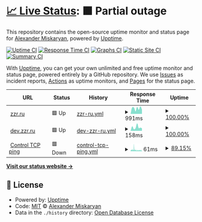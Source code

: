 # [📈 Live Status](https://status.zzr.ru): <!--live status--> **🟧 Partial outage**

This repository contains the open-source uptime monitor and status page for [Alexander Miskaryan](https://status.zzr.ru), powered by [Upptime](https://github.com/upptime/upptime).

[![Uptime CI](https://github.com/alexmisk/status.zzr.ru/workflows/Uptime%20CI/badge.svg)](https://github.com/AHRJ/status.zzr.ru/actions?query=workflow%3A%22Uptime+CI%22)
[![Response Time CI](https://github.com/alexmisk/status.zzr.ru/workflows/Response%20Time%20CI/badge.svg)](https://github.com/AHRJ/status.zzr.ru/actions?query=workflow%3A%22Response+Time+CI%22)
[![Graphs CI](https://github.com/alexmisk/status.zzr.ru/workflows/Graphs%20CI/badge.svg)](https://github.com/AHRJ/status.zzr.ru/actions?query=workflow%3A%22Graphs+CI%22)
[![Static Site CI](https://github.com/alexmisk/status.zzr.ru/workflows/Static%20Site%20CI/badge.svg)](https://github.com/AHRJ/status.zzr.ru/actions?query=workflow%3A%22Static+Site+CI%22)
[![Summary CI](https://github.com/alexmisk/status.zzr.ru/workflows/Summary%20CI/badge.svg)](https://github.com/AHRJ/status.zzr.ru/actions?query=workflow%3A%22Summary+CI%22)

With [Upptime](https://upptime.js.org), you can get your own unlimited and free uptime monitor and status page, powered entirely by a GitHub repository. We use [Issues](https://github.com/alexmisk/status.zzr.ru/issues) as incident reports, [Actions](https://github.com/alexmisk/status.zzr.ru/actions) as uptime monitors, and [Pages](https://status.zzr.ru) for the status page.

<!--start: status pages-->
<!-- This summary is generated by Upptime (https://github.com/upptime/upptime) -->
<!-- Do not edit this manually, your changes will be overwritten -->
<!-- prettier-ignore -->
| URL | Status | History | Response Time | Uptime |
| --- | ------ | ------- | ------------- | ------ |
| <img alt="" src="https://icons.duckduckgo.com/ip3/zzr.ru.ico" height="13"> [zzr.ru](https://zzr.ru) | 🟩 Up | [zzr-ru.yml](https://github.com/AHRJ/status.zzr.ru/commits/HEAD/history/zzr-ru.yml) | <details><summary><img alt="Response time graph" src="./graphs/zzr-ru/response-time-week.png" height="20"> 991ms</summary><br><a href="https://status.zzr.ru/history/zzr-ru"><img alt="Response time 1020" src="https://img.shields.io/endpoint?url=https%3A%2F%2Fraw.githubusercontent.com%2FAHRJ%2Fstatus.zzr.ru%2FHEAD%2Fapi%2Fzzr-ru%2Fresponse-time.json"></a><br><a href="https://status.zzr.ru/history/zzr-ru"><img alt="24-hour response time 786" src="https://img.shields.io/endpoint?url=https%3A%2F%2Fraw.githubusercontent.com%2FAHRJ%2Fstatus.zzr.ru%2FHEAD%2Fapi%2Fzzr-ru%2Fresponse-time-day.json"></a><br><a href="https://status.zzr.ru/history/zzr-ru"><img alt="7-day response time 991" src="https://img.shields.io/endpoint?url=https%3A%2F%2Fraw.githubusercontent.com%2FAHRJ%2Fstatus.zzr.ru%2FHEAD%2Fapi%2Fzzr-ru%2Fresponse-time-week.json"></a><br><a href="https://status.zzr.ru/history/zzr-ru"><img alt="30-day response time 1069" src="https://img.shields.io/endpoint?url=https%3A%2F%2Fraw.githubusercontent.com%2FAHRJ%2Fstatus.zzr.ru%2FHEAD%2Fapi%2Fzzr-ru%2Fresponse-time-month.json"></a><br><a href="https://status.zzr.ru/history/zzr-ru"><img alt="1-year response time 1081" src="https://img.shields.io/endpoint?url=https%3A%2F%2Fraw.githubusercontent.com%2FAHRJ%2Fstatus.zzr.ru%2FHEAD%2Fapi%2Fzzr-ru%2Fresponse-time-year.json"></a></details> | <details><summary><a href="https://status.zzr.ru/history/zzr-ru">100.00%</a></summary><a href="https://status.zzr.ru/history/zzr-ru"><img alt="All-time uptime 99.94%" src="https://img.shields.io/endpoint?url=https%3A%2F%2Fraw.githubusercontent.com%2FAHRJ%2Fstatus.zzr.ru%2FHEAD%2Fapi%2Fzzr-ru%2Fuptime.json"></a><br><a href="https://status.zzr.ru/history/zzr-ru"><img alt="24-hour uptime 100.00%" src="https://img.shields.io/endpoint?url=https%3A%2F%2Fraw.githubusercontent.com%2FAHRJ%2Fstatus.zzr.ru%2FHEAD%2Fapi%2Fzzr-ru%2Fuptime-day.json"></a><br><a href="https://status.zzr.ru/history/zzr-ru"><img alt="7-day uptime 100.00%" src="https://img.shields.io/endpoint?url=https%3A%2F%2Fraw.githubusercontent.com%2FAHRJ%2Fstatus.zzr.ru%2FHEAD%2Fapi%2Fzzr-ru%2Fuptime-week.json"></a><br><a href="https://status.zzr.ru/history/zzr-ru"><img alt="30-day uptime 99.76%" src="https://img.shields.io/endpoint?url=https%3A%2F%2Fraw.githubusercontent.com%2FAHRJ%2Fstatus.zzr.ru%2FHEAD%2Fapi%2Fzzr-ru%2Fuptime-month.json"></a><br><a href="https://status.zzr.ru/history/zzr-ru"><img alt="1-year uptime 99.93%" src="https://img.shields.io/endpoint?url=https%3A%2F%2Fraw.githubusercontent.com%2FAHRJ%2Fstatus.zzr.ru%2FHEAD%2Fapi%2Fzzr-ru%2Fuptime-year.json"></a></details>
| <img alt="" src="https://icons.duckduckgo.com/ip3/dev.zzr.ru.ico" height="13"> [dev.zzr.ru](https://dev.zzr.ru) | 🟩 Up | [dev-zzr-ru.yml](https://github.com/AHRJ/status.zzr.ru/commits/HEAD/history/dev-zzr-ru.yml) | <details><summary><img alt="Response time graph" src="./graphs/dev-zzr-ru/response-time-week.png" height="20"> 158ms</summary><br><a href="https://status.zzr.ru/history/dev-zzr-ru"><img alt="Response time 178" src="https://img.shields.io/endpoint?url=https%3A%2F%2Fraw.githubusercontent.com%2FAHRJ%2Fstatus.zzr.ru%2FHEAD%2Fapi%2Fdev-zzr-ru%2Fresponse-time.json"></a><br><a href="https://status.zzr.ru/history/dev-zzr-ru"><img alt="24-hour response time 119" src="https://img.shields.io/endpoint?url=https%3A%2F%2Fraw.githubusercontent.com%2FAHRJ%2Fstatus.zzr.ru%2FHEAD%2Fapi%2Fdev-zzr-ru%2Fresponse-time-day.json"></a><br><a href="https://status.zzr.ru/history/dev-zzr-ru"><img alt="7-day response time 158" src="https://img.shields.io/endpoint?url=https%3A%2F%2Fraw.githubusercontent.com%2FAHRJ%2Fstatus.zzr.ru%2FHEAD%2Fapi%2Fdev-zzr-ru%2Fresponse-time-week.json"></a><br><a href="https://status.zzr.ru/history/dev-zzr-ru"><img alt="30-day response time 191" src="https://img.shields.io/endpoint?url=https%3A%2F%2Fraw.githubusercontent.com%2FAHRJ%2Fstatus.zzr.ru%2FHEAD%2Fapi%2Fdev-zzr-ru%2Fresponse-time-month.json"></a><br><a href="https://status.zzr.ru/history/dev-zzr-ru"><img alt="1-year response time 184" src="https://img.shields.io/endpoint?url=https%3A%2F%2Fraw.githubusercontent.com%2FAHRJ%2Fstatus.zzr.ru%2FHEAD%2Fapi%2Fdev-zzr-ru%2Fresponse-time-year.json"></a></details> | <details><summary><a href="https://status.zzr.ru/history/dev-zzr-ru">100.00%</a></summary><a href="https://status.zzr.ru/history/dev-zzr-ru"><img alt="All-time uptime 99.49%" src="https://img.shields.io/endpoint?url=https%3A%2F%2Fraw.githubusercontent.com%2FAHRJ%2Fstatus.zzr.ru%2FHEAD%2Fapi%2Fdev-zzr-ru%2Fuptime.json"></a><br><a href="https://status.zzr.ru/history/dev-zzr-ru"><img alt="24-hour uptime 100.00%" src="https://img.shields.io/endpoint?url=https%3A%2F%2Fraw.githubusercontent.com%2FAHRJ%2Fstatus.zzr.ru%2FHEAD%2Fapi%2Fdev-zzr-ru%2Fuptime-day.json"></a><br><a href="https://status.zzr.ru/history/dev-zzr-ru"><img alt="7-day uptime 100.00%" src="https://img.shields.io/endpoint?url=https%3A%2F%2Fraw.githubusercontent.com%2FAHRJ%2Fstatus.zzr.ru%2FHEAD%2Fapi%2Fdev-zzr-ru%2Fuptime-week.json"></a><br><a href="https://status.zzr.ru/history/dev-zzr-ru"><img alt="30-day uptime 100.00%" src="https://img.shields.io/endpoint?url=https%3A%2F%2Fraw.githubusercontent.com%2FAHRJ%2Fstatus.zzr.ru%2FHEAD%2Fapi%2Fdev-zzr-ru%2Fuptime-month.json"></a><br><a href="https://status.zzr.ru/history/dev-zzr-ru"><img alt="1-year uptime 99.39%" src="https://img.shields.io/endpoint?url=https%3A%2F%2Fraw.githubusercontent.com%2FAHRJ%2Fstatus.zzr.ru%2FHEAD%2Fapi%2Fdev-zzr-ru%2Fuptime-year.json"></a></details>
| <img alt="" src="https://icons.duckduckgo.com/ip3/null.ico" height="13"> [Control TCP ping](1.1.1.1) | 🟥 Down | [control-tcp-ping.yml](https://github.com/AHRJ/status.zzr.ru/commits/HEAD/history/control-tcp-ping.yml) | <details><summary><img alt="Response time graph" src="./graphs/control-tcp-ping/response-time-week.png" height="20"> 61ms</summary><br><a href="https://status.zzr.ru/history/control-tcp-ping"><img alt="Response time 71" src="https://img.shields.io/endpoint?url=https%3A%2F%2Fraw.githubusercontent.com%2FAHRJ%2Fstatus.zzr.ru%2FHEAD%2Fapi%2Fcontrol-tcp-ping%2Fresponse-time.json"></a><br><a href="https://status.zzr.ru/history/control-tcp-ping"><img alt="24-hour response time 52" src="https://img.shields.io/endpoint?url=https%3A%2F%2Fraw.githubusercontent.com%2FAHRJ%2Fstatus.zzr.ru%2FHEAD%2Fapi%2Fcontrol-tcp-ping%2Fresponse-time-day.json"></a><br><a href="https://status.zzr.ru/history/control-tcp-ping"><img alt="7-day response time 61" src="https://img.shields.io/endpoint?url=https%3A%2F%2Fraw.githubusercontent.com%2FAHRJ%2Fstatus.zzr.ru%2FHEAD%2Fapi%2Fcontrol-tcp-ping%2Fresponse-time-week.json"></a><br><a href="https://status.zzr.ru/history/control-tcp-ping"><img alt="30-day response time 61" src="https://img.shields.io/endpoint?url=https%3A%2F%2Fraw.githubusercontent.com%2FAHRJ%2Fstatus.zzr.ru%2FHEAD%2Fapi%2Fcontrol-tcp-ping%2Fresponse-time-month.json"></a><br><a href="https://status.zzr.ru/history/control-tcp-ping"><img alt="1-year response time 73" src="https://img.shields.io/endpoint?url=https%3A%2F%2Fraw.githubusercontent.com%2FAHRJ%2Fstatus.zzr.ru%2FHEAD%2Fapi%2Fcontrol-tcp-ping%2Fresponse-time-year.json"></a></details> | <details><summary><a href="https://status.zzr.ru/history/control-tcp-ping">89.15%</a></summary><a href="https://status.zzr.ru/history/control-tcp-ping"><img alt="All-time uptime 99.84%" src="https://img.shields.io/endpoint?url=https%3A%2F%2Fraw.githubusercontent.com%2FAHRJ%2Fstatus.zzr.ru%2FHEAD%2Fapi%2Fcontrol-tcp-ping%2Fuptime.json"></a><br><a href="https://status.zzr.ru/history/control-tcp-ping"><img alt="24-hour uptime 87.37%" src="https://img.shields.io/endpoint?url=https%3A%2F%2Fraw.githubusercontent.com%2FAHRJ%2Fstatus.zzr.ru%2FHEAD%2Fapi%2Fcontrol-tcp-ping%2Fuptime-day.json"></a><br><a href="https://status.zzr.ru/history/control-tcp-ping"><img alt="7-day uptime 89.15%" src="https://img.shields.io/endpoint?url=https%3A%2F%2Fraw.githubusercontent.com%2FAHRJ%2Fstatus.zzr.ru%2FHEAD%2Fapi%2Fcontrol-tcp-ping%2Fuptime-week.json"></a><br><a href="https://status.zzr.ru/history/control-tcp-ping"><img alt="30-day uptime 97.50%" src="https://img.shields.io/endpoint?url=https%3A%2F%2Fraw.githubusercontent.com%2FAHRJ%2Fstatus.zzr.ru%2FHEAD%2Fapi%2Fcontrol-tcp-ping%2Fuptime-month.json"></a><br><a href="https://status.zzr.ru/history/control-tcp-ping"><img alt="1-year uptime 99.72%" src="https://img.shields.io/endpoint?url=https%3A%2F%2Fraw.githubusercontent.com%2FAHRJ%2Fstatus.zzr.ru%2FHEAD%2Fapi%2Fcontrol-tcp-ping%2Fuptime-year.json"></a></details>

<!--end: status pages-->

[**Visit our status website →**](https://status.zzr.ru)

## 📄 License

- Powered by: [Upptime](https://github.com/upptime/upptime)
- Code: [MIT](./LICENSE) © [Alexander Miskaryan](https://status.zzr.ru)
- Data in the `./history` directory: [Open Database License](https://opendatacommons.org/licenses/odbl/1-0/)

